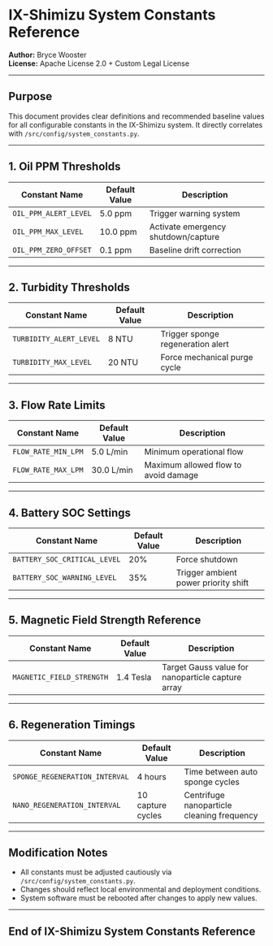 # IX-Shimizu System Constants Reference

**Author:** Bryce Wooster  
**License:** Apache License 2.0 + Custom Legal License  

---

## Purpose

This document provides clear definitions and recommended baseline values for all configurable constants in the IX-Shimizu system. It directly correlates with `/src/config/system_constants.py`.

---

## 1. Oil PPM Thresholds

| Constant Name             | Default Value | Description                          |
|--------------------------|---------------|--------------------------------------|
| `OIL_PPM_ALERT_LEVEL`    | 5.0 ppm       | Trigger warning system               |
| `OIL_PPM_MAX_LEVEL`      | 10.0 ppm      | Activate emergency shutdown/capture  |
| `OIL_PPM_ZERO_OFFSET`    | 0.1 ppm       | Baseline drift correction            |

---

## 2. Turbidity Thresholds

| Constant Name             | Default Value | Description                          |
|--------------------------|---------------|--------------------------------------|
| `TURBIDITY_ALERT_LEVEL`  | 8 NTU         | Trigger sponge regeneration alert    |
| `TURBIDITY_MAX_LEVEL`    | 20 NTU        | Force mechanical purge cycle         |

---

## 3. Flow Rate Limits

| Constant Name             | Default Value | Description                          |
|--------------------------|---------------|--------------------------------------|
| `FLOW_RATE_MIN_LPM`      | 5.0 L/min     | Minimum operational flow             |
| `FLOW_RATE_MAX_LPM`      | 30.0 L/min    | Maximum allowed flow to avoid damage |

---

## 4. Battery SOC Settings

| Constant Name                | Default Value | Description                           |
|-----------------------------|---------------|---------------------------------------|
| `BATTERY_SOC_CRITICAL_LEVEL` | 20%           | Force shutdown                        |
| `BATTERY_SOC_WARNING_LEVEL`  | 35%           | Trigger ambient power priority shift  |

---

## 5. Magnetic Field Strength Reference

| Constant Name             | Default Value | Description                          |
|--------------------------|---------------|--------------------------------------|
| `MAGNETIC_FIELD_STRENGTH` | 1.4 Tesla     | Target Gauss value for nanoparticle capture array |

---

## 6. Regeneration Timings

| Constant Name                     | Default Value | Description                          |
|----------------------------------|---------------|--------------------------------------|
| `SPONGE_REGENERATION_INTERVAL`   | 4 hours       | Time between auto sponge cycles      |
| `NANO_REGENERATION_INTERVAL`     | 10 capture cycles | Centrifuge nanoparticle cleaning frequency |

---

## Modification Notes

- All constants must be adjusted cautiously via `/src/config/system_constants.py`.
- Changes should reflect local environmental and deployment conditions.
- System software must be rebooted after changes to apply new values.

---

## End of IX-Shimizu System Constants Reference
